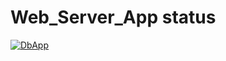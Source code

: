 # Web_Server_App status
[![DbApp](https://github.com/GLogistic/logistic-api/actions/workflows/dotnet-desktop-build.yml/badge.svg)](https://github.com/GLogistic/logistic-api/actions/workflows/dotnet-desktop-build.yml)
